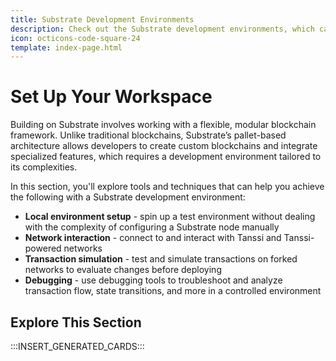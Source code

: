 ```yaml
---
title: Substrate Development Environments
description: Check out the Substrate development environments, which can be used to develop, test, and debug a Tanssi-powered network in a local development environment.
icon: octicons-code-square-24
template: index-page.html
---
```


# Set Up Your Workspace

Building on Substrate involves working with a flexible, modular blockchain framework. Unlike traditional blockchains, Substrate’s pallet-based architecture allows developers to create custom blockchains and integrate specialized features, which requires a development environment tailored to its complexities.

In this section, you'll explore tools and techniques that can help you achieve the following with a Substrate development environment:

- **Local environment setup** - spin up a test environment without dealing with the complexity of configuring a Substrate node manually
- **Network interaction** - connect to and interact with Tanssi and Tanssi-powered networks
- **Transaction simulation** - test and simulate transactions on forked networks to evaluate changes before deploying
- **Debugging** - use debugging tools to troubleshoot and analyze transaction flow, state transitions, and more in a controlled environment

## Explore This Section

:::INSERT_GENERATED_CARDS:::
